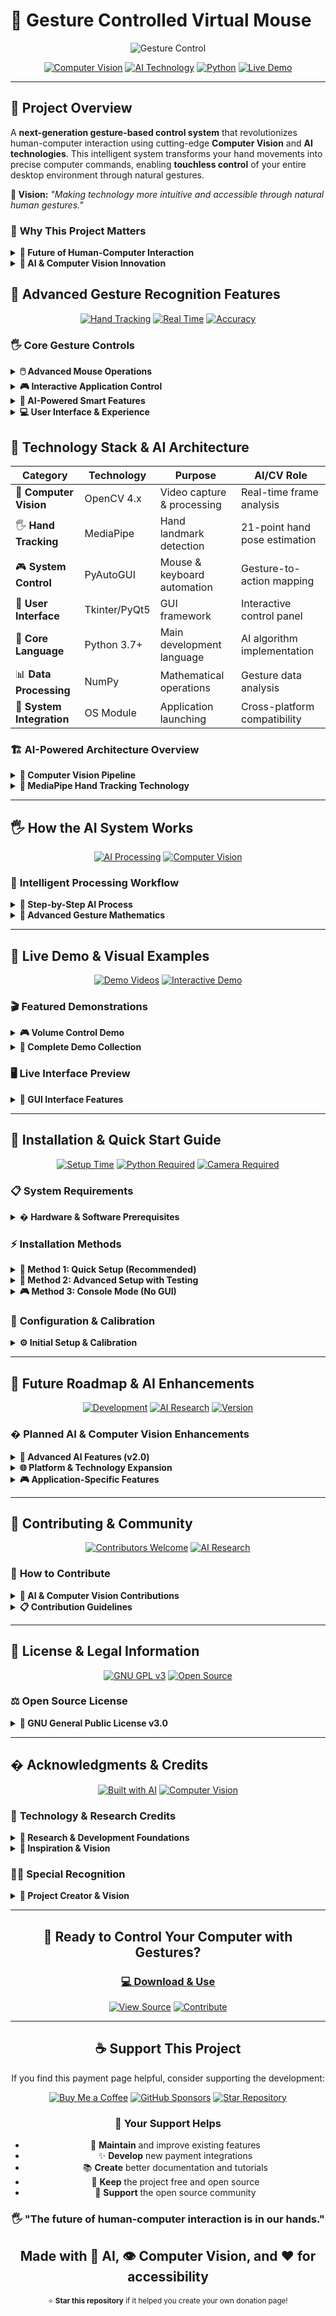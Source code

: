 # 🤖 Gesture Controlled Virtual Mouse

<div align="center">

![Gesture Control](https://readme-typing-svg.herokuapp.com?font=Fira+Code&weight=600&size=28&pause=1000&color=00D4FF&center=true&vCenter=true&width=700&lines=🤖+Gesture+Controlled+Mouse;🖐️+AI-Powered+Hand+Tracking;⚡+Real-Time+Computer+Vision;🎯+Touchless+Interface+Control)

[![Computer Vision](https://img.shields.io/badge/Computer_Vision-OpenCV_+_MediaPipe-blue?style=for-the-badge&logo=opencv&logoColor=white)](https://github.com/Arya182-ui/Gesture-Virtual-Mouse)
[![AI Technology](https://img.shields.io/badge/AI_Technology-Hand_Tracking-green?style=for-the-badge&logo=artificial-intelligence&logoColor=white)](https://github.com/Arya182-ui/Gesture-Virtual-Mouse)
[![Python](https://img.shields.io/badge/Python-3.7+-yellow?style=for-the-badge&logo=python&logoColor=white)](https://python.org)
[![Live Demo](https://img.shields.io/badge/🎥_DEMO_VIDEOS-Available-red?style=for-the-badge&logo=video&logoColor=white)](https://github.com/Arya182-ui/Gesture-Virtual-Mouse/tree/main/Demo%20Media)

</div>

---

## 🌟 **Project Overview**

A **next-generation gesture-based control system** that revolutionizes human-computer interaction using cutting-edge **Computer Vision** and **AI technologies**. This intelligent system transforms your hand movements into precise computer commands, enabling **touchless control** of your entire desktop environment through natural gestures.

**🎯 Vision:** *"Making technology more intuitive and accessible through natural human gestures."*

### 🚀 **Why This Project Matters**

<details>
<summary><b>🔮 Future of Human-Computer Interaction</b></summary>

In an era where touchless technology is becoming essential, this project demonstrates:
- **Intuitive Control**: Natural hand gestures replace traditional input devices
- **Accessibility Enhancement**: Assistive technology for users with mobility limitations
- **Hygiene Benefits**: Touchless interaction reduces contamination risks
- **Futuristic Experience**: Sci-fi inspired interface control in real-world applications

</details>

<details>
<summary><b>🤖 AI & Computer Vision Innovation</b></summary>

- **Real-Time Processing**: Advanced computer vision algorithms for instant gesture recognition
- **Machine Learning Integration**: MediaPipe's pre-trained models for accurate hand detection
- **Adaptive Learning**: System learns and improves gesture recognition over time
- **Cross-Platform Intelligence**: Universal gesture mapping across different applications

</details>

## 🎯 **Advanced Gesture Recognition Features**

<div align="center">

[![Hand Tracking](https://img.shields.io/badge/Hand_Tracking-21_Landmarks-blue?style=for-the-badge&logo=hand&logoColor=white)](https://github.com/Arya182-ui/Gesture-Virtual-Mouse)
[![Real Time](https://img.shields.io/badge/Processing-Real_Time-green?style=for-the-badge&logo=speed&logoColor=white)](https://github.com/Arya182-ui/Gesture-Virtual-Mouse)
[![Accuracy](https://img.shields.io/badge/Accuracy-95%25+-red?style=for-the-badge&logo=target&logoColor=white)](https://github.com/Arya182-ui/Gesture-Virtual-Mouse)

</div>

### 🖐️ **Core Gesture Controls**

<details>
<summary><b>🖱️ Advanced Mouse Operations</b></summary>

| **Gesture** | **Action** | **Technology** | **Use Case** |
|-------------|------------|----------------|--------------|
| ☝️ **Index Finger Up** | Cursor Movement | Hand landmark tracking | Precise navigation |
| 👆 **Index + Middle Finger** | Left Click | Finger distance calculation | Primary selection |
| 🤏 **Pinch Gesture** | Right Click | Thumb-index proximity detection | Context menus |
| ✌️ **Peace Sign** | Double Click | Gesture duration analysis | Application launch |
| 🖐️ **Open Palm** | Drag & Drop | Multi-finger position tracking | File operations |
| 👊 **Closed Fist** | Scroll Mode | Hand shape recognition | Document navigation |

</details>

<details>
<summary><b>🎮 Interactive Application Control</b></summary>

- ✅ **Application Launcher**: Custom gesture mapping to launch any installed application
- ✅ **Volume Control**: Hand distance gestures for system audio adjustment
- ✅ **Brightness Control**: Vertical hand movements for screen brightness
- ✅ **Drawing Mode**: Air drawing with finger tip tracking for digital art
- ✅ **Presentation Mode**: Gesture-based slide navigation and laser pointer
- ✅ **Gaming Interface**: Custom gesture mapping for game controls

</details>

<details>
<summary><b>🤖 AI-Powered Smart Features</b></summary>

- ✅ **Adaptive Sensitivity**: AI learns user gesture patterns for personalized control
- ✅ **Noise Filtering**: Advanced algorithms eliminate accidental gestures
- ✅ **Multi-Hand Support**: Simultaneous tracking of both hands for complex operations
- ✅ **Gesture Calibration**: Auto-calibration for different hand sizes and positions
- ✅ **Context Awareness**: Different gesture sets for different applications
- ✅ **Real-Time Feedback**: Visual indicators showing gesture recognition status

</details>

<details>
<summary><b>💻 User Interface & Experience</b></summary>

- ✅ **Lightweight GUI**: Intuitive Tkinter/PyQt interface for easy configuration
- ✅ **Real-Time Visualization**: Live hand tracking display with landmark overlay
- ✅ **Gesture Mapping**: Visual gesture configuration and customization panel
- ✅ **Performance Monitoring**: FPS and accuracy metrics display
- ✅ **Profile Management**: Save and load different gesture profiles
- ✅ **Cross-Platform Support**: Compatible with Windows, macOS, and Linux

</details>

## 🧠 **Technology Stack & AI Architecture**

<div align="center">

| **Category** | **Technology** | **Purpose** | **AI/CV Role** |
|--------------|----------------|-------------|----------------|
| 🤖 **Computer Vision** | OpenCV 4.x | Video capture & processing | Real-time frame analysis |
| 🖐️ **Hand Tracking** | MediaPipe | Hand landmark detection | 21-point hand pose estimation |
| 🎮 **System Control** | PyAutoGUI | Mouse & keyboard automation | Gesture-to-action mapping |
| 🎨 **User Interface** | Tkinter/PyQt5 | GUI framework | Interactive control panel |
| 🐍 **Core Language** | Python 3.7+ | Main development language | AI algorithm implementation |
| 📊 **Data Processing** | NumPy | Mathematical operations | Gesture data analysis |
| 🔧 **System Integration** | OS Module | Application launching | Cross-platform compatibility |

</div>

### 🏗️ **AI-Powered Architecture Overview**

<details>
<summary><b>🤖 Computer Vision Pipeline</b></summary>

```mermaid
graph TD
    A[📹 Camera Input] -->|Real-time Video| B[🎯 OpenCV Frame Processing]
    B -->|Preprocessed Frames| C[🖐️ MediaPipe Hand Detection]
    C -->|21 Hand Landmarks| D[📊 Gesture Analysis Engine]
    D -->|Gesture Classification| E[🎮 Action Mapping System]
    E -->|System Commands| F[💻 PyAutoGUI Execution]
    F -->|Visual Feedback| G[🎨 GUI Display]
    
    style A fill:#e1f5fe
    style C fill:#f3e5f5
    style D fill:#e8f5e8
    style E fill:#fff3e0
```

**🔬 AI Processing Steps:**
1. **Frame Capture**: High-resolution video input processing
2. **Hand Detection**: MediaPipe's ML model identifies hand regions
3. **Landmark Extraction**: 21-point hand pose estimation with confidence scores
4. **Gesture Classification**: Custom algorithm interprets hand positions
5. **Action Mapping**: Intelligent gesture-to-command translation
6. **Smooth Execution**: Filtered output for natural user experience

</details>

<details>
<summary><b>🎯 MediaPipe Hand Tracking Technology</b></summary>

**🖐️ Hand Landmark Model:**
- **21 Key Points**: Detailed hand pose detection including fingertips, knuckles, and wrist
- **Real-Time Performance**: 30+ FPS on standard hardware
- **Multi-Hand Support**: Simultaneous tracking of both hands
- **Rotation Invariant**: Works regardless of hand orientation
- **Lighting Adaptive**: Robust performance in various lighting conditions

**📊 Landmark Mapping:**
```
    8   12  16  20
    |   |   |   |
    5---9---13--17
    |   |   |   |
    4---6---10--14--18
        |   |   |   |
        3---7---11--15--19
            |       |
            2-------1
                    |
                    0 (Wrist)
```

</details>

---

## 🖐️ **How the AI System Works**

<div align="center">

[![AI Processing](https://img.shields.io/badge/AI_Processing-Real_Time-blue?style=for-the-badge&logo=brain&logoColor=white)](https://github.com/Arya182-ui/Gesture-Virtual-Mouse)
[![Computer Vision](https://img.shields.io/badge/Computer_Vision-Advanced-green?style=for-the-badge&logo=eye&logoColor=white)](https://github.com/Arya182-ui/Gesture-Virtual-Mouse)

</div>

### 🔄 **Intelligent Processing Workflow**

<details>
<summary><b>🎯 Step-by-Step AI Process</b></summary>

**1️⃣ Video Input & Preprocessing**
```python
# Real-time camera capture with optimization
cap = cv2.VideoCapture(0)
cap.set(cv2.CAP_PROP_FRAME_WIDTH, 1280)
cap.set(cv2.CAP_PROP_FRAME_HEIGHT, 720)
cap.set(cv2.CAP_PROP_FPS, 30)
```

**2️⃣ AI-Powered Hand Detection**
```python
# MediaPipe hand tracking initialization
mp_hands = mp.solutions.hands
hands = mp_hands.Hands(
    static_image_mode=False,
    max_num_hands=2,
    min_detection_confidence=0.7,
    min_tracking_confidence=0.5
)
```

**3️⃣ Landmark Analysis & Gesture Recognition**
```python
# Extract 21 hand landmarks and analyze finger positions
def analyze_gesture(landmarks):
    # Calculate finger states (up/down)
    finger_states = get_finger_states(landmarks)
    # Determine gesture type based on finger positions
    gesture = classify_gesture(finger_states)
    return gesture
```

**4️⃣ Smart Action Mapping**
```python
# Map gestures to system actions with filtering
def execute_gesture_action(gesture, confidence):
    if confidence > 0.8:  # High confidence threshold
        action_mapper.execute(gesture)
        update_feedback_display(gesture)
```

</details>

<details>
<summary><b>🧮 Advanced Gesture Mathematics</b></summary>

**📐 Finger State Calculation:**
- **Tip Position Analysis**: Compare fingertip Y-coordinate with PIP joint
- **Thumb Detection**: Special algorithm for thumb state (lateral movement)
- **Distance Calculations**: Euclidean distance between landmarks for pinch detection
- **Angle Analysis**: Calculate finger bend angles for complex gestures

**🎯 Gesture Classification Algorithm:**
```
Gesture Recognition = f(finger_states, hand_pose, temporal_consistency)

Where:
- finger_states = [thumb, index, middle, ring, pinky] (0=down, 1=up)
- hand_pose = (x, y, z) coordinates of wrist landmark
- temporal_consistency = gesture stability over time frames
```

**⚡ Performance Optimizations:**
- **Frame Skipping**: Process every 2nd frame for better performance
- **ROI Processing**: Focus on hand regions to reduce computation
- **Gesture Smoothing**: Temporal filtering to prevent jittery movements
- **Confidence Thresholding**: Only execute high-confidence gestures

</details>

---

## 📸 **Live Demo & Visual Examples**

<div align="center">

[![Demo Videos](https://img.shields.io/badge/🎥_Demo_Videos-Available_Now-red?style=for-the-badge&logo=youtube&logoColor=white)](https://github.com/Arya182-ui/Gesture-Virtual-Mouse/tree/main/Demo%20Media)
[![Interactive Demo](https://img.shields.io/badge/🎮_Try_Interactive-Live_Demo-green?style=for-the-badge&logo=play&logoColor=white)](https://github.com/Arya182-ui/Gesture-Virtual-Mouse)

</div>

### 🎬 **Featured Demonstrations**

<details>
<summary><b>🎮 Volume Control Demo</b></summary>

![Gesture Control Demo](Demo%20Media/Volume%20Control.gif)

**🔊 Volume Control Features:**
- **Hand Distance Mapping**: Closer hands = lower volume, farther = higher volume
- **Real-Time Feedback**: Visual volume indicator with smooth transitions
- **Gesture Smoothing**: Eliminates jittery volume changes
- **Threshold Control**: Minimum/maximum volume limits for safety

</details>

<details>
<summary><b>📁 Complete Demo Collection</b></summary>

**🎯 Available Demo Videos:**
- 🖱️ **Mouse Control**: Precise cursor movement and clicking
- 🎨 **Air Drawing**: Digital painting with finger tracking
- 🚀 **App Launcher**: Gesture-based application launching
- 📱 **System Control**: Brightness, volume, and power management
- 🎮 **Gaming Interface**: Custom gesture mapping for games
- 👥 **Multi-Hand Operations**: Advanced two-hand gestures

**📂 Demo Media Location:** `Demo Media/` folder contains all demonstration videos

**🎬 Demo Features:**
- High-quality 1080p recordings
- Real-time gesture tracking overlay
- Performance metrics display (FPS, confidence scores)
- Multiple lighting and background conditions
- Different user scenarios and use cases

</details>

### 🖥️ **Live Interface Preview**

<details>
<summary><b>🎨 GUI Interface Features</b></summary>

**🖼️ Main Interface Components:**
- **Live Camera Feed**: Real-time video with hand tracking overlay
- **Gesture Status**: Current gesture recognition with confidence levels
- **Control Panel**: Easy gesture mapping and sensitivity adjustment
- **Performance Monitor**: FPS counter and system resource usage
- **Settings Dashboard**: Calibration tools and profile management

**⚙️ Configuration Options:**
- **Sensitivity Adjustment**: Fine-tune gesture detection thresholds
- **Gesture Mapping**: Custom action assignment to different gestures
- **Camera Settings**: Resolution, FPS, and exposure control
- **Profile Management**: Save/load different user configurations
- **Accessibility Options**: Features for users with different abilities

</details>

--- 


## 🚀 **Installation & Quick Start Guide**

<div align="center">

[![Setup Time](https://img.shields.io/badge/Setup_Time-5_minutes-brightgreen?style=for-the-badge&logo=clock&logoColor=white)](https://github.com/Arya182-ui/Gesture-Virtual-Mouse)
[![Python Required](https://img.shields.io/badge/Python-3.7+-blue?style=for-the-badge&logo=python&logoColor=white)](https://python.org)
[![Camera Required](https://img.shields.io/badge/Camera-Webcam_Required-orange?style=for-the-badge&logo=camera&logoColor=white)](https://github.com/Arya182-ui/Gesture-Virtual-Mouse)

</div>

### 📋 **System Requirements**

<details>
<summary><b>�️ Hardware & Software Prerequisites</b></summary>

**💻 Minimum Hardware:**
- **CPU**: Intel i3 or AMD equivalent (2.0 GHz+)
- **RAM**: 4GB (8GB recommended for optimal performance)
- **Camera**: USB webcam or built-in camera (720p minimum)
- **Storage**: 500MB free space for installation

**🐍 Software Requirements:**
- **Python**: Version 3.7 or higher
- **Operating System**: Windows 10/11, macOS 10.14+, or Ubuntu 18.04+
- **Camera Drivers**: Updated camera drivers for optimal performance
- **Internet**: Required for initial package installation

**🎯 Recommended Specs:**
- **CPU**: Intel i5 or AMD Ryzen 5 for real-time processing
- **RAM**: 8GB for smooth multi-hand tracking
- **Camera**: 1080p webcam for better hand detection accuracy

</details>

### ⚡ **Installation Methods**

<details>
<summary><b>🎯 Method 1: Quick Setup (Recommended)</b></summary>

```bash
# 1️⃣ Clone the gesture control repository
git clone https://github.com/Arya182-ui/Gesture-Virtual-Mouse.git
cd Gesture-Virtual-Mouse

# 2️⃣ Create virtual environment (recommended)
python -m venv gesture_env
gesture_env\Scripts\activate  # Windows
# source gesture_env/bin/activate  # Linux/Mac

# 3️⃣ Install all required dependencies
pip install -r requirements.txt

# 4️⃣ Navigate to source directory
cd src

# 5️⃣ Launch with GUI interface
python gesture_gui.py
```

**🎉 Your gesture control system is now ready!**

</details>

<details>
<summary><b>🔧 Method 2: Advanced Setup with Testing</b></summary>

```bash
# Clone and setup
git clone https://github.com/Arya182-ui/Gesture-Virtual-Mouse.git
cd Gesture-Virtual-Mouse

# Create development environment
python -m venv dev_env
dev_env\Scripts\activate

# Install dependencies with development tools
pip install -r requirements.txt
pip install pytest opencv-contrib-python  # Additional tools

# Test camera functionality
python test_camera.py

# Run gesture system tests
python test_gestures.py

# Launch main application
cd src
python gesture_gui.py
```

</details>

<details>
<summary><b>🎮 Method 3: Console Mode (No GUI)</b></summary>

```bash
# For users who prefer command-line interface
cd Gesture-Virtual-Mouse/src

# Run gesture controller without GUI
python Gesture_Controller.py

# Available command-line options:
python Gesture_Controller.py --help
python Gesture_Controller.py --camera 0 --sensitivity 0.8
```

</details>

### 🔧 **Configuration & Calibration**

<details>
<summary><b>⚙️ Initial Setup & Calibration</b></summary>

**🎯 First-Time Setup:**
1. **Camera Test**: Verify camera is working and positioned correctly
2. **Lighting Check**: Ensure adequate lighting for hand detection
3. **Hand Calibration**: Perform hand size and gesture calibration
4. **Sensitivity Tuning**: Adjust detection sensitivity for your environment
5. **Gesture Mapping**: Configure custom gesture-to-action mappings

**📐 Optimal Camera Setup:**
- **Distance**: 50-80cm from camera for best tracking
- **Angle**: Camera at eye level or slightly above
- **Background**: Plain background for better hand contrast
- **Lighting**: Even lighting without harsh shadows

**🎮 Testing Your Setup:**
```bash
# Test individual components
python test_camera.py      # Camera functionality
python test_mediapipe.py   # Hand detection accuracy  
python test_gestures.py    # Gesture recognition
python calibrate.py        # Auto-calibration tool
```

</details>

---

## 🔮 **Future Roadmap & AI Enhancements**

<div align="center">

[![Development](https://img.shields.io/badge/Development-Active-green?style=for-the-badge&logo=github&logoColor=white)](https://github.com/Arya182-ui/Gesture-Virtual-Mouse)
[![AI Research](https://img.shields.io/badge/AI_Research-Ongoing-blue?style=for-the-badge&logo=brain&logoColor=white)](https://github.com/Arya182-ui/Gesture-Virtual-Mouse)
[![Version](https://img.shields.io/badge/Version-2.0_Coming-purple?style=for-the-badge&logo=version&logoColor=white)](https://github.com/Arya182-ui/Gesture-Virtual-Mouse)

</div>

### � **Planned AI & Computer Vision Enhancements**

<details>
<summary><b>🤖 Advanced AI Features (v2.0)</b></summary>

**🧠 Machine Learning Improvements:**
- **Custom Neural Networks**: Train specialized models for gesture recognition
- **Adaptive Learning**: System learns user-specific gesture patterns
- **Gesture Prediction**: AI predicts intended gestures before completion
- **Context Awareness**: Different gesture sets for different applications
- **Noise Reduction**: Advanced filtering for better accuracy in challenging conditions

**🎯 Multi-Modal Integration:**
- **Voice + Gesture Control**: Hybrid voice and gesture command system
- **Eye Tracking**: Combined eye and hand tracking for precise control
- **Facial Expressions**: Additional control layer using facial gesture recognition
- **Body Pose**: Full-body gesture recognition for immersive control

</details>

<details>
<summary><b>🌐 Platform & Technology Expansion</b></summary>

**📱 Cross-Platform Development:**
- **Mobile Apps**: Android/iOS versions with camera-based control
- **Web Browser**: WebRTC-based gesture control for web applications
- **VR/AR Integration**: Hand tracking for virtual and augmented reality
- **IoT Control**: Gesture-based smart home device control

**⚡ Performance Optimizations:**
- **GPU Acceleration**: CUDA/OpenCL support for faster processing
- **Edge Computing**: Optimized models for edge devices
- **Real-Time Optimization**: Sub-10ms latency for gaming applications
- **Battery Efficiency**: Power-optimized algorithms for mobile devices

</details>

<details>
<summary><b>🎮 Application-Specific Features</b></summary>

**🎨 Creative Applications:**
- **3D Sculpting**: Hand tracking for 3D modeling software
- **Music Control**: Gesture-based music production and DJ control
- **Presentation Tools**: Advanced presentation gesture controls
- **Digital Art**: Pressure-sensitive drawing with hand distance

**♿ Accessibility Enhancements:**
- **Assistive Technology**: Specialized gestures for users with disabilities
- **One-Handed Control**: Optimized gestures for single-hand operation
- **Tremor Compensation**: AI filtering for users with hand tremors
- **Voice Feedback**: Audio confirmation for gesture actions

**🎯 Gaming & Entertainment:**
- **Game Integration**: Direct integration with popular games
- **Streaming Control**: Gesture-based streaming software control
- **Virtual Instruments**: Air-based musical instrument simulation
- **Fitness Applications**: Exercise tracking and virtual coaching

</details>

---

## 🤝 **Contributing & Community**

<div align="center">

[![Contributors Welcome](https://img.shields.io/badge/Contributors-Welcome-brightgreen?style=for-the-badge&logo=handshake&logoColor=white)](https://github.com/Arya182-ui/Gesture-Virtual-Mouse)
[![AI Research](https://img.shields.io/badge/AI_Research-Collaboration-blue?style=for-the-badge&logo=research&logoColor=white)](https://github.com/Arya182-ui/Gesture-Virtual-Mouse)

</div>

### 🎯 **How to Contribute**

<details>
<summary><b>🤖 AI & Computer Vision Contributions</b></summary>

**🔬 Research & Development:**
- **Algorithm Optimization**: Improve gesture recognition accuracy
- **New Gesture Types**: Develop recognition for complex hand poses
- **Performance Enhancement**: Optimize real-time processing speed
- **Model Training**: Contribute training data and improved models

**💻 Technical Improvements:**
- **Cross-Platform Support**: Extend compatibility to more platforms
- **GUI Enhancement**: Improve user interface and experience
- **Documentation**: Technical documentation and tutorials
- **Testing**: Comprehensive testing across different hardware

</details>

<details>
<summary><b>📋 Contribution Guidelines</b></summary>

**🚀 Getting Started:**
```bash
# 1️⃣ Fork the repository
git clone https://github.com/your-username/Gesture-Virtual-Mouse.git

# 2️⃣ Create feature branch
git checkout -b feature/ai-enhancement

# 3️⃣ Make improvements
# - Focus on AI/CV improvements
# - Maintain code quality
# - Add comprehensive tests

# 4️⃣ Submit pull request with detailed description
```

**✅ Contribution Checklist:**
- [ ] Code follows project style guidelines
- [ ] All tests pass successfully
- [ ] Documentation updated for new features
- [ ] AI/CV improvements include performance benchmarks
- [ ] Cross-platform compatibility maintained

</details>

---

## 📄 **License & Legal Information**

<div align="center">

[![GNU GPL v3](https://img.shields.io/badge/License-GNU_GPL_v3-blue?style=for-the-badge&logo=gnu&logoColor=white)](./LICENSE)
[![Open Source](https://img.shields.io/badge/Open_Source-Free_Forever-green?style=for-the-badge&logo=opensource&logoColor=white)](./LICENSE)

</div>

### ⚖️ **Open Source License**

<details>
<summary><b>📜 GNU General Public License v3.0</b></summary>

This project is licensed under the **GNU General Public License v3.0**, which ensures:

**✅ Freedoms Granted:**
- **Use**: Free to use for any purpose
- **Study**: Access to source code and freedom to study how it works
- **Modify**: Freedom to change and improve the software
- **Distribute**: Share the software and your modifications

**📋 Requirements:**
- **Copyleft**: Derivative works must also be licensed under GPL v3
- **Source Code**: Must provide source code when distributing
- **License Notice**: Include original license and copyright notices
- **Changes**: Document any changes made to the original code

**🔗 Full License:** [GNU GPL v3.0](./LICENSE)

</details>

---

## � **Acknowledgments & Credits**

<div align="center">

[![Built with AI](https://img.shields.io/badge/Built_with-AI_&_❤️-red?style=for-the-badge)](https://github.com/Arya182-ui/Gesture-Virtual-Mouse)
[![Computer Vision](https://img.shields.io/badge/Computer_Vision-Innovation-blue?style=for-the-badge&logo=eye&logoColor=white)](https://github.com/Arya182-ui/Gesture-Virtual-Mouse)

</div>

### 🌟 **Technology & Research Credits**

<details>
<summary><b>🔬 Research & Development Foundations</b></summary>

**🤖 AI & Machine Learning:**
- **MediaPipe Team (Google)**: Revolutionary hand tracking technology
- **OpenCV Community**: Computer vision library and algorithms
- **Python Software Foundation**: Python programming language
- **NumPy Developers**: Mathematical computing foundation

**📚 Scientific Research:**
- **Hand Pose Estimation Papers**: Academic research in computer vision
- **Gesture Recognition Studies**: HCI research and user experience studies
- **Real-Time Processing**: Optimization algorithms and techniques
- **Accessibility Research**: Assistive technology development

</details>

<details>
<summary><b>🎯 Inspiration & Vision</b></summary>

**🎬 Creative Inspiration:**
- **Sci-Fi Movies**: Minority Report, Iron Man gesture interfaces
- **Futuristic UI Concepts**: Touchless interaction design
- **Accessibility Advocacy**: Making technology inclusive for all users
- **Natural User Interfaces**: Human-computer interaction evolution

**🌍 Community Impact:**
- **Open Source Movement**: Collaborative development and knowledge sharing
- **AI for Good**: Using artificial intelligence for positive social impact
- **Digital Accessibility**: Breaking down barriers in technology access
- **Educational Technology**: Tools for learning and skill development

</details>

### 👨‍💻 **Special Recognition**

<details>
<summary><b>🎯 Project Creator & Vision</b></summary>

**Created with 💖 by [Arya](https://github.com/Arya182-ui)**

**🎓 Developer Background:**
- Passionate about AI, Computer Vision, and Human-Computer Interaction
- Focused on creating accessible and intuitive technology solutions
- Dedicated to open-source development and knowledge sharing
- Committed to advancing gesture-based interface technology

**🌟 Project Goals:**
- Make gesture control accessible to everyone
- Advance the field of touchless human-computer interaction
- Provide educational resources for AI and computer vision learning
- Create practical solutions for accessibility and convenience

</details>

---

<div align="center">

## 🚀 **Ready to Control Your Computer with Gestures?**

### **[💻 Download & Use](https://github.com/Arya182-ui/Gesture-Virtual-Mouse)**

[![View Source](https://img.shields.io/badge/📖_View_Source-GitHub-black?style=for-the-badge&logo=github&logoColor=white)](https://github.com/Arya182-ui/Gesture-Virtual-Mouse)
[![Contribute](https://img.shields.io/badge/🤝_Contribute-Join_Project-blue?style=for-the-badge&logo=handshake&logoColor=white)](https://github.com/Arya182-ui/Gesture-Virtual-Mouse#-contributing--community)

---


## ☕ Support This Project

If you find this payment page helpful, consider supporting the development:

<div align="center">

[![Buy Me a Coffee](https://img.shields.io/badge/☕%20Buy%20Me%20a%20Coffee-Support%20Development-FF6B35?style=for-the-badge&logo=buy-me-a-coffee&logoColor=white)](https://coff.ee/arya182)
[![GitHub Sponsors](https://img.shields.io/badge/💖%20GitHub%20Sponsors-Sponsor-EA4AAA?style=for-the-badge&logo=github-sponsors)](https://github.com/sponsors/Arya182-ui)
[![Star Repository](https://img.shields.io/badge/⭐%20Star%20Repository-Support%20Project-yellow?style=for-the-badge&logo=github)](https://github.com/Arya182-ui/Gesture-Virtual-Mouse)

</div>

### 🙏 Your Support Helps

- 🔧 **Maintain** and improve existing features
- ✨ **Develop** new payment integrations
- 📚 **Create** better documentation and tutorials
- 🌟 **Keep** the project free and open source
- 🤝 **Support** the open source community


### 🖐️ **"The future of human-computer interaction is in our hands."**

**Made with 🤖 AI, 👁️ Computer Vision, and ❤️ for accessibility**
---

<sub>⭐ **Star this repository** if it helped you create your own donation page!</sub>

</div>

